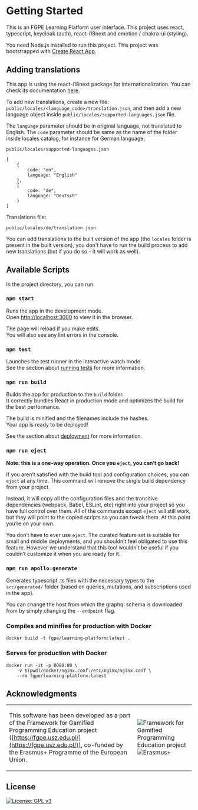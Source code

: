 # Getting Started

This is an FGPE Learning Platform user interface. This project uses react, typescript, keycloak (auth), react-i18next and emotion / chakra-ui (styling).

You need Node.js installed to run this project.
This project was bootstrapped with [Create React App](https://github.com/facebook/create-react-app).

## Adding translations

This app is using the react-i18next package for internationalization.
You can check its documentation [here](https://react.i18next.com/).

To add new translations, create a new file: `public/locales/<language_code>/translation.json`, and then add a new language object inside `public/locales/supported-languages.json` file.

The `language` parameter should be in original language, not translated to English. The `code` parameter should be same as the name of the folder inside locales catalog, for instance for German language:

`public/locales/supported-languages.json`

```
[
    {
        code: "en",
        language: "English"
    },
    {
        code: "de",
        language: "Deutsch"
    }
]
```

Translations file:

```
public/locales/de/translation.json
```

You can add translations to the built version of the app (the `locales` folder is present in the built version), you don't have to run the build process to add new translations (but if you do so - it will work as well).

## Available Scripts

In the project directory, you can run:

### `npm start`

Runs the app in the development mode.\
Open [http://localhost:3000](http://localhost:3000) to view it in the browser.

The page will reload if you make edits.\
You will also see any lint errors in the console.

### `npm test`

Launches the test runner in the interactive watch mode.\
See the section about [running tests](https://facebook.github.io/create-react-app/docs/running-tests) for more information.

### `npm run build`

Builds the app for production to the `build` folder.\
It correctly bundles React in production mode and optimizes the build for the best performance.

The build is minified and the filenames include the hashes.\
Your app is ready to be deployed!

See the section about [deployment](https://facebook.github.io/create-react-app/docs/deployment) for more information.

### `npm run eject`

**Note: this is a one-way operation. Once you `eject`, you can’t go back!**

If you aren’t satisfied with the build tool and configuration choices, you can `eject` at any time. This command will remove the single build dependency from your project.

Instead, it will copy all the configuration files and the transitive dependencies (webpack, Babel, ESLint, etc) right into your project so you have full control over them. All of the commands except `eject` will still work, but they will point to the copied scripts so you can tweak them. At this point you’re on your own.

You don’t have to ever use `eject`. The curated feature set is suitable for small and middle deployments, and you shouldn’t feel obligated to use this feature. However we understand that this tool wouldn’t be useful if you couldn’t customize it when you are ready for it.

### `npm run apollo:generate`

Generates typescript .ts files with the necessary types to the `src/generated/` folder (based on queries, mutations, and subscriptions used in the app).

You can change the host from which the graphql schema is downloaded from by simply changing the `--endpoint` flag.

### Compiles and minifies for production with Docker

```
docker build -t fgpe/learning-platform:latest .
```

### Serves for production with Docker

```
docker run -it -p 8080:80 \
    -v $(pwd)/docker/nginx.conf:/etc/nginx/nginx.conf \
    --rm fgpe/learning-platform:latest
```

## Acknowledgments

<table cellspacing="0" cellpadding="0" border=0>
<tr border=0>
<td border=0>

This software has been developed as a part of the Framework for Gamified Programming Education project ([https://fgpe.usz.edu.pl/](https://fgpe.usz.edu.pl/)), co-funded by the Erasmus+ Programme of the European Union.

</td>
<td border=0>

![Framework for Gamified Programming Education project](docs/logo_FGPE.jpg) ![Erasmus+](docs/logo_erasmus.jpg)

</td>
</tr>
</table>

## License

[![License: GPL v3](https://img.shields.io/badge/License-GPLv3-blue.svg)](https://www.gnu.org/licenses/gpl-3.0)
